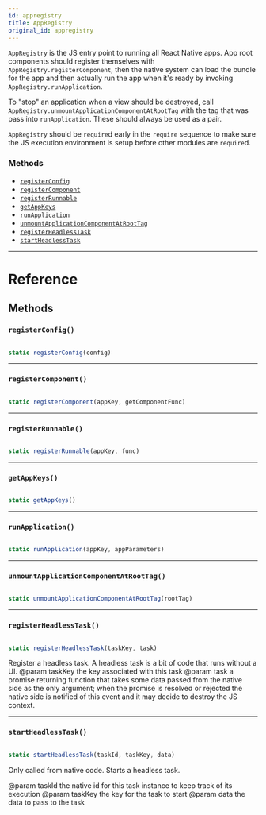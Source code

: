 ```yaml
---
id: appregistry
title: AppRegistry
original_id: appregistry
---
```


`AppRegistry` is the JS entry point to running all React Native apps. App root components should register themselves with `AppRegistry.registerComponent`, then the native system can load the bundle for the app and then actually run the app when it's ready by invoking `AppRegistry.runApplication`.

To "stop" an application when a view should be destroyed, call `AppRegistry.unmountApplicationComponentAtRootTag` with the tag that was pass into `runApplication`. These should always be used as a pair.

`AppRegistry` should be `require`d early in the `require` sequence to make sure the JS execution environment is setup before other modules are `require`d.

### Methods

- [`registerConfig`](appregistry.md#registerconfig)
- [`registerComponent`](appregistry.md#registercomponent)
- [`registerRunnable`](appregistry.md#registerrunnable)
- [`getAppKeys`](appregistry.md#getappkeys)
- [`runApplication`](appregistry.md#runapplication)
- [`unmountApplicationComponentAtRootTag`](appregistry.md#unmountapplicationcomponentatroottag)
- [`registerHeadlessTask`](appregistry.md#registerheadlesstask)
- [`startHeadlessTask`](appregistry.md#startheadlesstask)

---

# Reference

## Methods

### `registerConfig()`

```jsx

static registerConfig(config)

```

---

### `registerComponent()`

```jsx

static registerComponent(appKey, getComponentFunc)

```

---

### `registerRunnable()`

```jsx

static registerRunnable(appKey, func)

```

---

### `getAppKeys()`

```jsx

static getAppKeys()

```

---

### `runApplication()`

```jsx

static runApplication(appKey, appParameters)

```

---

### `unmountApplicationComponentAtRootTag()`

```jsx

static unmountApplicationComponentAtRootTag(rootTag)

```

---

### `registerHeadlessTask()`

```jsx

static registerHeadlessTask(taskKey, task)

```

Register a headless task. A headless task is a bit of code that runs without a UI. @param taskKey the key associated with this task @param task a promise returning function that takes some data passed from the native side as the only argument; when the promise is resolved or rejected the native side is notified of this event and it may decide to destroy the JS context.

---

### `startHeadlessTask()`

```jsx

static startHeadlessTask(taskId, taskKey, data)

```

Only called from native code. Starts a headless task.

@param taskId the native id for this task instance to keep track of its execution @param taskKey the key for the task to start @param data the data to pass to the task
